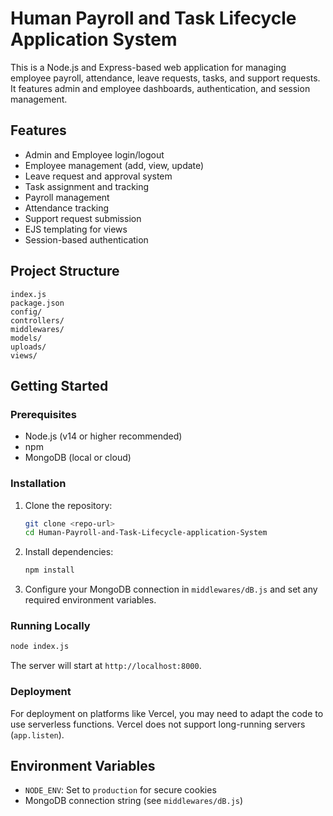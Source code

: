 # Human Payroll and Task Lifecycle Application System

This is a Node.js and Express-based web application for managing employee payroll, attendance, leave requests, tasks, and support requests. It features admin and employee dashboards, authentication, and session management.

## Features
- Admin and Employee login/logout
- Employee management (add, view, update)
- Leave request and approval system
- Task assignment and tracking
- Payroll management
- Attendance tracking
- Support request submission
- EJS templating for views
- Session-based authentication

## Project Structure
```
index.js
package.json
config/
controllers/
middlewares/
models/
uploads/
views/
```

## Getting Started

### Prerequisites
- Node.js (v14 or higher recommended)
- npm
- MongoDB (local or cloud)

### Installation
1. Clone the repository:
   ```sh
   git clone <repo-url>
   cd Human-Payroll-and-Task-Lifecycle-application-System
   ```
2. Install dependencies:
   ```sh
   npm install
   ```
3. Configure your MongoDB connection in `middlewares/dB.js` and set any required environment variables.

### Running Locally
```sh
node index.js
```
The server will start at `http://localhost:8000`.

### Deployment
For deployment on platforms like Vercel, you may need to adapt the code to use serverless functions. Vercel does not support long-running servers (`app.listen`).

## Environment Variables
- `NODE_ENV`: Set to `production` for secure cookies
- MongoDB connection string (see `middlewares/dB.js`)
